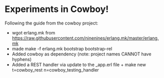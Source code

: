 Experiments in Cowboy!
============
Following the guide from the cowboy project:
* wgot erlang.mk from https://raw.githubusercontent.com/ninenines/erlang.mk/master/erlang.mk
* made make -f erlang.mk bootstrap bootstrap-rel
* Added cowboy as dependency (note: project names CANNOT have hyphens)
* Added a REST handler via update to the _app.erl file + make new t=cowboy_rest n=cowboy_testing_handler

